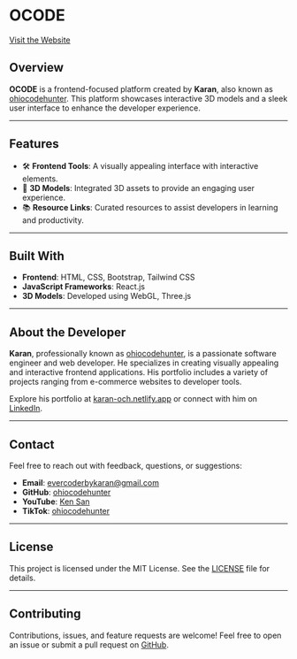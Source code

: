 
# OCODE

[Visit the Website](https://occode.netlify.app)

## Overview

**OCODE** is a frontend-focused platform created by **Karan**, also known as [ohiocodehunter](https://www.linkedin.com/in/ohiocodehunter). This platform showcases interactive 3D models and a sleek user interface to enhance the developer experience.

---

## Features

- 🛠 **Frontend Tools**: A visually appealing interface with interactive elements.
- 📖 **3D Models**: Integrated 3D assets to provide an engaging user experience.
- 📚 **Resource Links**: Curated resources to assist developers in learning and productivity.

---

## Built With

- **Frontend**: HTML, CSS, Bootstrap, Tailwind CSS
- **JavaScript Frameworks**: React.js
- **3D Models**: Developed using WebGL, Three.js

---

## About the Developer

**Karan**, professionally known as [ohiocodehunter](https://github.com/ohiocodehunter), is a passionate software engineer and web developer. He specializes in creating visually appealing and interactive frontend applications. His portfolio includes a variety of projects ranging from e-commerce websites to developer tools.

Explore his portfolio at [karan-och.netlify.app](https://karan-och.netlify.app) or connect with him on [LinkedIn](https://www.linkedin.com/in/ohiocodehunter).

---

## Contact

Feel free to reach out with feedback, questions, or suggestions:

- **Email**: evercoderbykaran@gmail.com  
- **GitHub**: [ohiocodehunter](https://github.com/ohiocodehunter)  
- **YouTube**: [Ken San](https://www.youtube.com/@KenSan)  
- **TikTok**: [ohiocodehunter](https://www.tiktok.com/@ohiocodehunter)

---

## License

This project is licensed under the MIT License. See the [LICENSE](LICENSE) file for details.

---

## Contributing

Contributions, issues, and feature requests are welcome! Feel free to open an issue or submit a pull request on [GitHub](https://github.com/ohiocodehunter).
